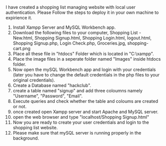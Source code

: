 I have created a shopping list managing website with local user authentication. Please Follow the steps to deploy it in your own machine to expirience it.
1. Install Xampp Server and MySQL Workbench app.
2. Download the following files to your computer,
   Shopping List - New.html, 
   Shopping Signup.html, 
   Shopping Login.html, 
   logout.html, 
   Shopping Signup.php, 
   Login Check.php, 
   Groceries.jpg, 
   shopping-cart.png
4. Place all these file in "htdocs" Folder which is located in "C:\xampp".
5. Place the image files in a seperate folder named "Images" inside htdocs folder.
6. Now open the mySQL Workbench app and login with your credentials (later you have to change the default credentials in the php files to your original credentials).
7. Create a Database named "hackclub".
8. create a table named "signup" and add three coloumns namely "Username", "Password", "Email".
9. Execute queries and check whether the table and coloums are created or not.
10. once created open Xampp server and start Apache and MySQL server.
11. open the web browser and type "localhost/Shopping Signup.html"
12. Now you are ready to create your user credentials and login to the shopping list website.
13. Please make sure that mySQL server is running properly in the background.
